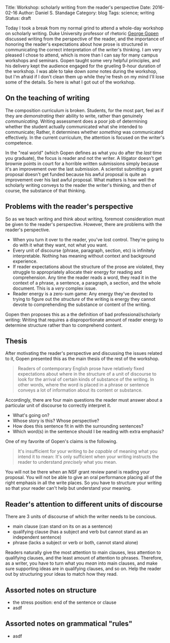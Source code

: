 Title: Workshop: scholarly writing from the reader's perspective
Date: 2016-02-16
Author: Daniel S. Standage
Category: blog
Tags: science; writing
Status: draft

Today I took a break from my normal grind to attend a whole-day workshop on scholarly writing.
Duke University professor of rhetoric [George Gopen](http://georgegopen.com/) discussed writing from the perspective of the reader, and the importance of honoring the reader's expectations about how prose is structured in communicating the correct interpretation of the writer's thinking.
I am very pleased I chose to attend, which is more than I can say for many campus workshops and seminars.
Gopen taught some very helpful principles, and his delivery kept the audience engaged for the grueling 9-hour duration of the workshop.
I was able to take down *some* notes during the workshop, but I'm afraid if I don't clean them up while they're fresh on my mind I'll lose some of the details.
So here is what I got out of the workshop.

## On the teaching of writing

The composition curriculum is broken.
Students, for the most part, feel as if they are *demonstrating* their ability to write, rather than genuinely *communicating*.
Writing assessment does a poor job of determining whether the student actually communicated what she intended to communicate;
Rather, it determines whether *something* was communicated effectively.
In the current curriculum, the attention is focused on the writer's competence.

In the "real world" (which Gopen defines as what you do after the *last* time you graduate), the focus is reader and not the writer.
A litigator doesn't get brownie points in court for a horrible written submissions simply because it's an improvement over the last submission.
A scientist submitting a grant proposal doesn't get funded because his awful proposal is quite an improvement over his last awful proposal.
What matters is how well the scholarly writing conveys to the reader the writer's thinking, and then of course, the substance of that thinking.

## Problems with the reader's perspective

So as we teach writing and think about writing, foremost consideration must be given to the reader's perspective.
However, there are problems with the reader's perspective.

- When you turn it over to the reader, you've lost control.
  They're going to do with it what they want, not what you want.
- Every unit of discourse (phrase, paragraph, section, etc) is infinitely interpretable.
  Nothing has meaning without context and background experience.
- If reader expectations about the structure of the prose are violated, they struggle to appropriately allocate their energy for reading and comprehension.
  Any time the reader reads a word, they read it in the context of a phrase, a sentence, a paragraph, a section, and the whole document.
  This is a *very* complex issue.
- Reader energy is a zero-sum game:
  Any energy they've devoted to trying to figure out the *structure* of the writing is energy they cannot devote to comprehending the substance or content of the writing.

Gopen then proposes this as a the definition of bad professional/scholarly writing: Writing that requires a disproportionate amount of reader energy to determine structure rather than to comprehend content.

## Thesis

After motivating the reader's perspective and discussing the issues related to it, Gopen presented this as the main thesis of the rest of the workshop.

> Readers of contemporary English prose have relatively fixed expectations about where in the structure of a unit of discourse to look for the arrival of certain kinds of substance of the writing.
> In other words, where the word is placed in a phrase or sentence conveys a lot of information about its content or substance.

Accordingly, there are four main questions the reader must answer about a particular unit of discourse to correctly interpret it.

- What's going on?
- Whose story is this? Whose perspective?
- How does this sentence fit in with the surrounding sentences?
- Which word(s) in the sentence should I be reading with extra emphasis?

One of my favorite of Gopen's claims is the following.

> It's insufficient for your writing to *be capable* of meaning what you intend it to mean:
> It's only sufficient when your writing instructs the reader to understand *precisely* what you mean.

You will not be there when an NSF grant review panel is reading your proposal.
You will not be able to give an oral performance placing all of the right emphasis in all the write places.
So you have to structure your writing so that your reader can't help but understand your meaning.

## Reader's attention to different units of discourse

There are 3 units of discourse of which the writer needs to be concious.

- main clause (can stand on its on as a sentence)
- qualifying clause (has a subject and verb but cannot stand as an independent sentence)
- phrase (lacks a subject or verb or both, cannot stand alone)

Readers naturally give the most attention to main clauses, less attention to qualifying clauses, and the least amount of attention to phrases.
Therefore, as a writer, you have to turn what you *mean* into main clauses, and make sure supporting ideas are in qualifying clauses, and so on.
Help the reader out by structuring your ideas to match how they read.

## Assorted notes on structure

- the stress position: end of the sentence or clause
- asdf

## Assorted notes on grammatical "rules"

- asdf
